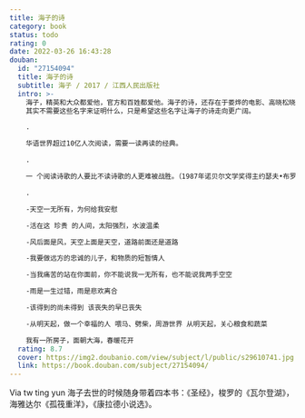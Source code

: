 ```yaml
---
title: 海子的诗
category: book
status: todo
rating: 0
date: 2022-03-26 16:43:28
douban:
  id: "27154094"
  title: 海子的诗
  subtitle: 海子 / 2017 / 江西人民出版社
  intro: >-
    海子，精英和大众都爱他，官方和百姓都爱他。海子的诗，还存在于娄烨的电影、高晓松晓说、周云蓬《九月》，俞敏洪演讲、撒贝宁和白岩松的朗诵、柴静采访、汪峰《流浪》。
    其实不需要这些名字来证明什么，只是希望这些名字让海子的诗走向更广阔。

    .

    华语世界超过10亿人次阅读，需要一读再读的经典。

    .

    一 个阅读诗歌的人要比不读诗歌的人更难被战胜。（1987年诺贝尔文学奖得主约瑟夫•布罗茨基）

    .

    -天空一无所有，为何给我安慰

    -活在这 珍贵 的人间，太阳强烈，水波温柔

    -风后面是风，天空上面是天空，道路前面还是道路

    -我要做远方的忠诚的儿子，和物质的短暂情人

    -当我痛苦的站在你面前，你不能说我一无所有，也不能说我两手空空

    -雨是一生过错，雨是悲欢离合

    -该得到的尚未得到 该丧失的早已丧失

    -从明天起，做一个幸福的人 喂马、劈柴，周游世界 从明天起，关心粮食和蔬菜

    我有一所房子，面朝大海，春暖花开
  rating: 8.7
  cover: https://img2.doubanio.com/view/subject/l/public/s29610741.jpg
  link: https://book.douban.com/subject/27154094/
---
```


Via tw ting yun 海子去世的时候随身带着四本书：《圣经》，梭罗的《瓦尔登湖》，海雅达尔《孤筏重洋》，《康拉德小说选》。